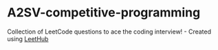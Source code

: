 # A2SV-competitive-programming
Collection of LeetCode questions to ace the coding interview! - Created using [LeetHub](https://github.com/QasimWani/LeetHub)
